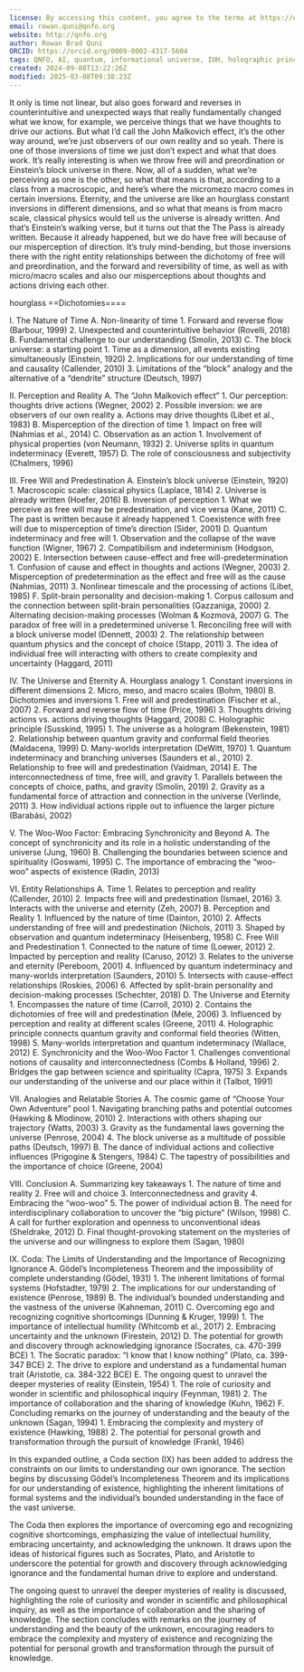 ```yaml
---
license: By accessing this content, you agree to the terms at https://qnfo.org/LICENSE
email: rowan.quni@qnfo.org
website: http://qnfo.org
author: Rowan Brad Quni
ORCID: https://orcid.org/0009-0002-4317-5604
tags: QNFO, AI, quantum, informational universe, IUH, holographic principle
created: 2024-09-08T13:22:26Z
modified: 2025-03-08T09:38:23Z
---
```


It only is time not linear, but also goes forward and reverses in counterintuitive and unexpected ways that really fundamentally changed what we know, for example, we perceive things that we have thoughts to drive our actions. But what I’d call the John Malkovich effect, it’s the other way around, we’re just observers of our own reality and so yeah. There is one of those inversions of time we just don’t expect and what that does work. It’s really interesting is when we throw free will and preordination or Einstein’s block universe in there. Now, all of a sudden, what we’re perceiving as one is the other, so what that means is that, according to a class from a macroscopic, and here’s where the micromezo macro comes in certain inversions. Eternity, and the universe are like an hourglass constant inversions in different dimensions, and so what that means is from macro scale, classical physics would tell us the universe is already written. And that’s Einstein’s walking verse, but it turns out that the The Pass is already written. Because it already happened, but we do have free will because of our misperception of direction. It’s truly mind-bending, but those inversions there with the right entity relationships between the dichotomy of free will and preordination, and the forward and reversibility of time, as well as with micro/macro scales and also our misperceptions about thoughts and actions driving each other.

hourglass ==Dichotomies====

I. The Nature of Time
   A. Non-linearity of time
      1. Forward and reverse flow (Barbour, 1999)
      2. Unexpected and counterintuitive behavior (Rovelli, 2018)
   B. Fundamental challenge to our understanding (Smolin, 2013)
   C. The block universe: a starting point
      1. Time as a dimension, all events existing simultaneously (Einstein, 1920)
      2. Implications for our understanding of time and causality (Callender, 2010)
      3. Limitations of the “block” analogy and the alternative of a “dendrite” structure (Deutsch, 1997)

II. Perception and Reality
   A. The “John Malkovich effect”
      1. Our perception: thoughts drive actions (Wegner, 2002)
      2. Possible inversion: we are observers of our own reality
         a. Actions may drive thoughts (Libet et al., 1983)
   B. Misperception of the direction of time
      1. Impact on free will (Nahmias et al., 2014)
   C. Observation as an action
      1. Involvement of physical properties (von Neumann, 1932)
      2. Universe splits in quantum indeterminacy (Everett, 1957)
   D. The role of consciousness and subjectivity (Chalmers, 1996)

III. Free Will and Predestination
   A. Einstein’s block universe (Einstein, 1920)
      1. Macroscopic scale: classical physics (Laplace, 1814)
      2. Universe is already written (Hoefer, 2016)
   B. Inversion of perception
      1. What we perceive as free will may be predestination, and vice versa (Kane, 2011)
   C. The past is written because it already happened
      1. Coexistence with free will due to misperception of time’s direction (Sider, 2001)
   D. Quantum indeterminacy and free will
      1. Observation and the collapse of the wave function (Wigner, 1967)
      2. Compatibilism and indeterminism (Hodgson, 2002)
   E. Intersection between cause-effect and free will-predetermination
      1. Confusion of cause and effect in thoughts and actions (Wegner, 2003)
      2. Misperception of predetermination as the effect and free will as the cause (Nahmias, 2011)
      3. Nonlinear timescale and the processing of actions (Libet, 1985)
   F. Split-brain personality and decision-making
      1. Corpus callosum and the connection between split-brain personalities (Gazzaniga, 2000)
      2. Alternating decision-making processes (Wolman & Kozmová, 2007)
   G. The paradox of free will in a predetermined universe
      1. Reconciling free will with a block universe model (Dennett, 2003)
      2. The relationship between quantum physics and the concept of choice (Stapp, 2011)
      3. The idea of individual free will interacting with others to create complexity and uncertainty (Haggard, 2011)

IV. The Universe and Eternity
   A. Hourglass analogy
      1. Constant inversions in different dimensions
      2. Micro, meso, and macro scales (Bohm, 1980)
   B. Dichotomies and inversions
      1. Free will and predestination (Fischer et al., 2007)
      2. Forward and reverse flow of time (Price, 1996)
      3. Thoughts driving actions vs. actions driving thoughts (Haggard, 2008)
   C. Holographic principle (Susskind, 1995)
      1. The universe as a hologram (Bekenstein, 1981)
      2. Relationship between quantum gravity and conformal field theories (Maldacena, 1999)
   D. Many-worlds interpretation (DeWitt, 1970)
      1. Quantum indeterminacy and branching universes (Saunders et al., 2010)
      2. Relationship to free will and predestination (Vaidman, 2014)
   E. The interconnectedness of time, free will, and gravity
      1. Parallels between the concepts of choice, paths, and gravity (Smolin, 2019)
      2. Gravity as a fundamental force of attraction and connection in the universe (Verlinde, 2011)
      3. How individual actions ripple out to influence the larger picture (Barabási, 2002)

V. The Woo-Woo Factor: Embracing Synchronicity and Beyond
   A. The concept of synchronicity and its role in a holistic understanding of the universe (Jung, 1960)
   B. Challenging the boundaries between science and spirituality (Goswami, 1995)
   C. The importance of embracing the “woo-woo” aspects of existence (Radin, 2013)

VI. Entity Relationships
   A. Time
      1. Relates to perception and reality (Callender, 2010)
      2. Impacts free will and predestination (Ismael, 2016)
      3. Interacts with the universe and eternity (Zeh, 2007)
   B. Perception and Reality
      1. Influenced by the nature of time (Dainton, 2010)
      2. Affects understanding of free will and predestination (Nichols, 2011)
      3. Shaped by observation and quantum indeterminacy (Heisenberg, 1958)
   C. Free Will and Predestination
      1. Connected to the nature of time (Loewer, 2012)
      2. Impacted by perception and reality (Caruso, 2012)
      3. Relates to the universe and eternity (Pereboom, 2001)
      4. Influenced by quantum indeterminacy and many-worlds interpretation (Saunders, 2010)
      5. Intersects with cause-effect relationships (Roskies, 2006)
      6. Affected by split-brain personality and decision-making processes (Schechter, 2018)
   D. The Universe and Eternity
      1. Encompasses the nature of time (Carroll, 2010)
      2. Contains the dichotomies of free will and predestination (Mele, 2006)
      3. Influenced by perception and reality at different scales (Greene, 2011)
      4. Holographic principle connects quantum gravity and conformal field theories (Witten, 1998)
      5. Many-worlds interpretation and quantum indeterminacy (Wallace, 2012)
   E. Synchronicity and the Woo-Woo Factor
      1. Challenges conventional notions of causality and interconnectedness (Combs & Holland, 1996)
      2. Bridges the gap between science and spirituality (Capra, 1975)
      3. Expands our understanding of the universe and our place within it (Talbot, 1991)

VII. Analogies and Relatable Stories
   A. The cosmic game of “Choose Your Own Adventure” pool
      1. Navigating branching paths and potential outcomes (Hawking & Mlodinow, 2010)
      2. Interactions with others shaping our trajectory (Watts, 2003)
      3. Gravity as the fundamental laws governing the universe (Penrose, 2004)
      4. The block universe as a multitude of possible paths (Deutsch, 1997)
   B. The dance of individual actions and collective influences (Prigogine & Stengers, 1984)
   C. The tapestry of possibilities and the importance of choice (Greene, 2004)

VIII. Conclusion
   A. Summarizing key takeaways
      1. The nature of time and reality
      2. Free will and choice
      3. Interconnectedness and gravity
      4. Embracing the “woo-woo”
      5. The power of individual action
   B. The need for interdisciplinary collaboration to uncover the “big picture” (Wilson, 1998)
   C. A call for further exploration and openness to unconventional ideas (Sheldrake, 2012)
   D. Final thought-provoking statement on the mysteries of the universe and our willingness to explore them (Sagan, 1980)

IX. Coda: The Limits of Understanding and the Importance of Recognizing Ignorance
   A. Gödel’s Incompleteness Theorem and the impossibility of complete understanding (Gödel, 1931)
      1. The inherent limitations of formal systems (Hofstadter, 1979)
      2. The implications for our understanding of existence (Penrose, 1989)
   B. The individual’s bounded understanding and the vastness of the universe (Kahneman, 2011)
   C. Overcoming ego and recognizing cognitive shortcomings (Dunning & Kruger, 1999)
      1. The importance of intellectual humility (Whitcomb et al., 2017)
      2. Embracing uncertainty and the unknown (Firestein, 2012)
   D. The potential for growth and discovery through acknowledging ignorance (Socrates, ca. 470-399 BCE)
      1. The Socratic paradox: “I know that I know nothing” (Plato, ca. 399-347 BCE)
      2. The drive to explore and understand as a fundamental human trait (Aristotle, ca. 384-322 BCE)
   E. The ongoing quest to unravel the deeper mysteries of reality (Einstein, 1954)
      1. The role of curiosity and wonder in scientific and philosophical inquiry (Feynman, 1981)
      2. The importance of collaboration and the sharing of knowledge (Kuhn, 1962)
   F. Concluding remarks on the journey of understanding and the beauty of the unknown (Sagan, 1994)
      1. Embracing the complexity and mystery of existence (Hawking, 1988)
      2. The potential for personal growth and transformation through the pursuit of knowledge (Frankl, 1946)

In this expanded outline, a Coda section (IX) has been added to address the constraints on our limits to understanding our own ignorance. The section begins by discussing Gödel’s Incompleteness Theorem and its implications for our understanding of existence, highlighting the inherent limitations of formal systems and the individual’s bounded understanding in the face of the vast universe.

The Coda then explores the importance of overcoming ego and recognizing cognitive shortcomings, emphasizing the value of intellectual humility, embracing uncertainty, and acknowledging the unknown. It draws upon the ideas of historical figures such as Socrates, Plato, and Aristotle to underscore the potential for growth and discovery through acknowledging ignorance and the fundamental human drive to explore and understand.

The ongoing quest to unravel the deeper mysteries of reality is discussed, highlighting the role of curiosity and wonder in scientific and philosophical inquiry, as well as the importance of collaboration and the sharing of knowledge. The section concludes with remarks on the journey of understanding and the beauty of the unknown, encouraging readers to embrace the complexity and mystery of existence and recognizing the potential for personal growth and transformation through the pursuit of knowledge.
